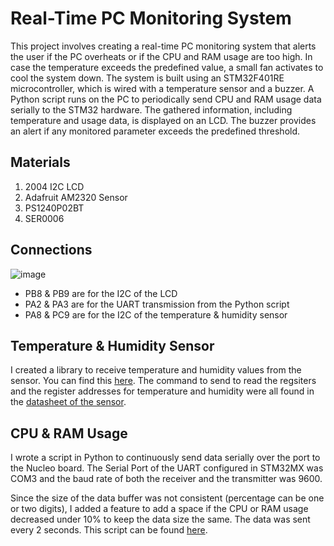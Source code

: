 # Real-Time PC Monitoring System

This project involves creating a real-time PC monitoring system that alerts the user if the PC overheats or if the CPU and RAM usage are too high. In case the temperature exceeds the predefined value, a small fan activates to cool the system down. The system is built using an STM32F401RE microcontroller, which is wired with a temperature sensor and a buzzer. A Python script runs on the PC to periodically send CPU and RAM usage data serially to the STM32 hardware. The gathered information, including temperature and usage data, is displayed on an LCD. The buzzer provides an alert if any monitored parameter exceeds the predefined threshold.

## Materials

1. 2004 I2C LCD
2. Adafruit AM2320 Sensor
3. PS1240P02BT
4. SER0006

## Connections
![image](https://github.com/user-attachments/assets/ec0669d7-56a6-4f5a-83db-8f819206d911)

- PB8 & PB9 are for the I2C of the LCD
- PA2 & PA3 are for the UART transmission from the Python script
- PA8 & PC9 are for the I2C of the temperature & humidity sensor

## Temperature & Humidity Sensor
I created a library to receive temperature and humidity values from the sensor. You can find this [here](PCMonitoringSystem/Core/Src/am2320.c).
The command to send to read the regsiters and the register addresses for temperature and humidity were all found in the [datasheet of the sensor](https://cdn-shop.adafruit.com/product-files/3721/AM2320.pdf).

## CPU & RAM Usage
I wrote a script in Python to continuously send data serially over the port to the Nucleo board. The Serial Port of the UART configured in STM32MX was COM3 and the baud rate of both the receiver and the transmitter was 9600. 

Since the size of the data buffer was not consistent (percentage can be one or two digits), I added a feature to add a space if the CPU or RAM usage decreased under 10% to keep the data size the same. The data was sent every 2 seconds. This script can be found [here](send_pc_infor.py).
